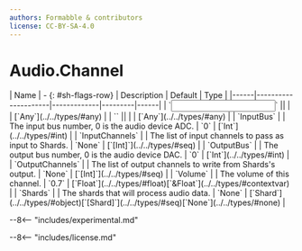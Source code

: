 ```yaml
---
authors: Formabble & contributors
license: CC-BY-SA-4.0
---
```



# Audio.Channel

<div class="sh-parameters" markdown="1">
| Name | - {: #sh-flags-row} | Description | Default | Type |
|------|---------------------|-------------|---------|------|
| `<input>` || | | [`Any`](../../types/#any) |
| `<output>` || | | [`Any`](../../types/#any) |
| `InputBus` |  | The input bus number, 0 is the audio device ADC. | `0` | [`Int`](../../types/#int) |
| `InputChannels` |  | The list of input channels to pass as input to Shards. | `None` | [`[Int]`](../../types/#seq) |
| `OutputBus` |  | The output bus number, 0 is the audio device DAC. | `0` | [`Int`](../../types/#int) |
| `OutputChannels` |  | The list of output channels to write from Shards's output. | `None` | [`[Int]`](../../types/#seq) |
| `Volume` |  | The volume of this channel. | `0.7` | [`Float`](../../types/#float)[`&Float`](../../types/#contextvar) |
| `Shards` |  | The shards that will process audio data. | `None` | [`Shard`](../../types/#object)[`[Shard]`](../../types/#seq)[`None`](../../types/#none) |

</div>

--8<-- "includes/experimental.md"



--8<-- "includes/license.md"

